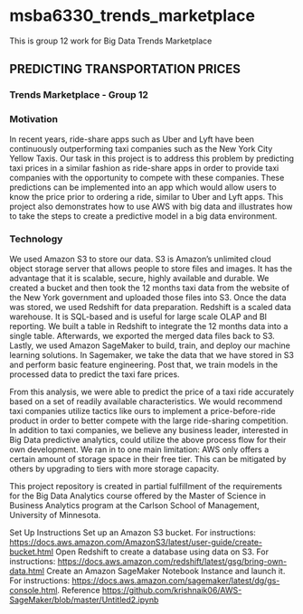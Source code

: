 # msba6330_trends_marketplace
This is group 12 work for Big Data Trends Marketplace 

## PREDICTING TRANSPORTATION PRICES

### Trends Marketplace - Group 12


### Motivation

In recent years, ride-share apps such as Uber and Lyft have been continuously outperforming taxi companies such as the New York City Yellow Taxis. Our task in this project is to address this problem by predicting taxi prices in a similar fashion as ride-share apps in order to provide taxi companies with the opportunity to compete with these companies. These predictions can be implemented into an app which would allow users to know the price prior to ordering a ride, similar to Uber and Lyft apps. This project also demonstrates how to use AWS with big data and illustrates how to take the steps to create a predictive model in a big data environment.

### Technology

We used Amazon S3 to store our data. S3 is Amazon’s unlimited cloud object storage server that allows people to store files and images. It has the advantage that it is scalable, secure, highly available and durable. We created a bucket and then took the 12 months taxi data from the website of the New York government and uploaded those files into S3. Once the data was stored, we used Redshift for data preparation. Redshift is a scaled data warehouse. It is SQL-based and is useful for large scale OLAP and BI reporting. We built a table in Redshift to integrate the 12 months data into a single table. Afterwards, we exported the merged data files back to S3. Lastly, we used Amazon SageMaker to build, train, and deploy our machine learning solutions. In Sagemaker, we take the data that we have stored in S3 and perform basic feature engineering. Post that, we train models in the processed data to predict the taxi fare prices.

From this analysis, we were able to predict the price of a taxi ride accurately based on a set of readily available characteristics. We would recommend taxi companies utilize tactics like ours to implement a price-before-ride product in order to better compete with the large ride-sharing competition. In addition to taxi companies, we believe any business leader, interested in Big Data predictive analytics, could utilize the above process flow for their own development. We ran in to one main limitation: AWS only offers a certain amount of storage space in their free tier. This can be mitigated by others by upgrading to tiers with more storage capacity. 

This project repository is created in partial fulfillment of the requirements for the Big Data Analytics course offered by the Master of Science in Business Analytics program at the Carlson School of Management, University of Minnesota.
 
Set Up Instructions
Set up an Amazon S3 bucket.  For instructions:  https://docs.aws.amazon.com/AmazonS3/latest/user-guide/create-bucket.html
Open Redshift to create a database using data on S3. For instructions: https://docs.aws.amazon.com/redshift/latest/gsg/bring-own-data.html
Create an Amazon SageMaker Notebook Instance and launch it. For instructions: https://docs.aws.amazon.com/sagemaker/latest/dg/gs-console.html.
Reference
https://github.com/krishnaik06/AWS-SageMaker/blob/master/Untitled2.ipynb
 
 
 

